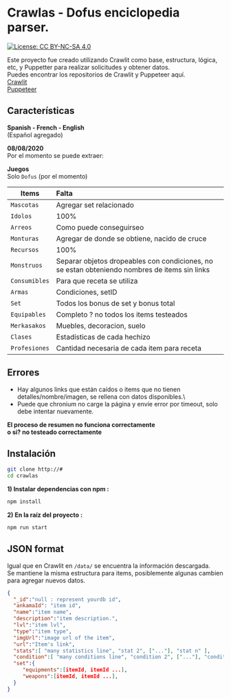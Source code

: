 # Crawlas - Dofus enciclopedia parser.
[![License: CC BY-NC-SA 4.0](https://img.shields.io/badge/License-CC%20BY--NC--SA%204.0-lightgrey.svg)](https://creativecommons.org/licenses/by-nc-sa/4.0/)

Este proyecto fue creado utilizando Crawlit como base, estructura, lógica, etc, y Puppetter para realizar solicitudes y obtener datos.\
Puedes encontrar los repositorios de Crawlit y Puppeteer aquí.\
[Crawlit](https://github.com/dofapi/crawlit-dofus-encyclopedia-parser)\
[Puppeteer](https://github.com/puppeteer/puppeteer)

## Características
**Spanish - French - English**\
(Español agregado)

**08/08/2020**\
Por el momento se puede extraer:

**Juegos**\
Solo `Dofus` (por el momento)

| Items       | Falta       |
| ------------- |:-------------|
| `Mascotas`     |   Agregar set relacionado  |
| `Idolos`     |  100%  |
| `Arreos`     |   Como puede conseguirseo  |
| `Monturas`     |  Agregar de donde se obtiene, nacido de cruce  |
| `Recursos`     |  100%  |
| `Monstruos`     |   Separar objetos dropeables con condiciones, no se estan obteniendo nombres de items sin links  |
| `Consumibles`     |  Para que receta se utiliza  |
| `Armas`     |  Condiciones, setID  |
| `Set`     |  Todos los bonus de set y bonus total  |
| `Equipables`     |  Completo ? no todos los items testeados  |
| `Merkasakos`     |  Muebles, decoracion, suelo  |
| `Clases`     |  Estadísticas de cada hechizo  |
| `Profesiones`     |  Cantidad necesaria de cada item para receta |

## Errores

- Hay algunos links que están caídos o items que no tienen detalles/nombre/imagen, se rellena con datos disponibles.\
- Puede que chronium no carge la página y envíe error por timeout, solo debe intentar nuevamente.

**El proceso de resumen no funciona correctamente**\
**o si? no testeado correctamente**

## Instalación

``` bash
git clone http://#
cd crawlas
```

**1) Instalar dependencias con npm :**

``` bash
npm install
```

**2) En la raíz del proyecto :**

``` bash
npm run start
```


## JSON format
Igual que en Crawlit en `/data/` se encuentra la información descargada.\
Se mantiene la misma estructura para items, posiblemente algunas cambien para agregar nuevos datos.

```json
{  
  "_id":"null : represent yourdb id",
  "ankamaId": "item id",
  "name":"item name",
  "description":"item description.",
  "lvl":"item lvl",
  "type":"item type",
  "imgUrl":"image url of the item",
  "url":"Item's link",
  "stats":[ "many statistics line", "stat 2", ["..."], "stat n" ],
  "condition":[ "many conditions line", "condition 2", ["..."], "condition n" ],
  "set":{  
     "equipments":[itemId, itemId ...],
     "weapons":[itemId, itemId ...],
  }
}
```
